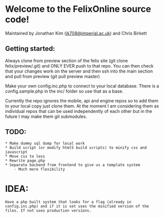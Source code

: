 # Welcome to the FelixOnline source code!

Maintained by Jonathan Kim (jk708@imperial.ac.uk) and Chris Birkett

## Getting started:
Always clone from preview section of the felix site (git clone felix/preview/.git) and ONLY EVER push to that repo. You can then check that your changes work on the server and then ssh into the main section and pull from preview (git pull preview master)

Make your own config.inc.php to connect to your local database. There is a config.sample.php in the inc/ folder so use that as a base.

Currently the repo ignores the mobile, api and engine repos so to add them to your local copy just clone them. At the moment I am considering them as individual repos that can be used independently of each other but in the future I may make them git submodules.  

## TODO:
    * Make dummy sql dump for local work
    * Build script (or modify html5 build scripts) to minify css and javascript
    * Move css to less
    * Rewrite page.php
    * Separate backend from frontend to give us a template system
        - Much more flexibility 

# IDEA:
    Have a php built system that looks for a flag (already in config.inc.php) and if it is set uses the minified version of the files. If not uses production versions. 


